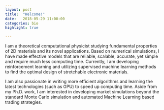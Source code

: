 ```yaml
---
layout: post
title:  "Welcome!"
date:   2018-05-29 11:00:00
categories: bio
highlight: true

---
```

I am a theoretical computational physicist studying fundamental properties of 2D materials and its novel applications. Based on numerical simulations, I have made effective models that are reliable, scalable, accurate, yet simple and require much less computing time. Currently, I am developing reinforcement learning and utilizing supervised machine learning methods to find the optimal design of stretchable electronic materials.

I am also passionate in writing more efficient algorithms and learning the latest technologies (such as GPU) to speed up computing time. Aside from my Ph.D. work, I am interested in developing market simulations beyond the standard Monte Carlo simulation and automated Machine Learning based trading strategies. 
